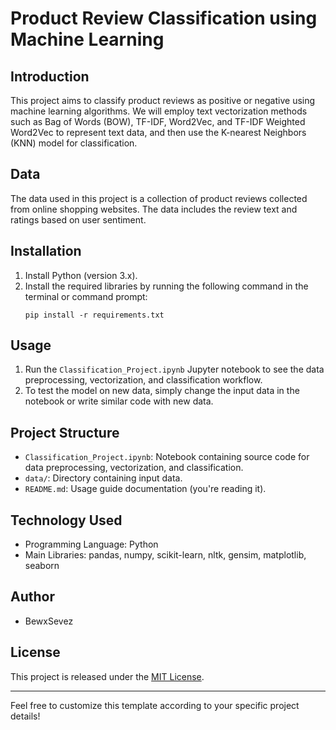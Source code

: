 
# Product Review Classification using Machine Learning

## Introduction
This project aims to classify product reviews as positive or negative using machine learning algorithms. We will employ text vectorization methods such as Bag of Words (BOW), TF-IDF, Word2Vec, and TF-IDF Weighted Word2Vec to represent text data, and then use the K-nearest Neighbors (KNN) model for classification.

## Data
The data used in this project is a collection of product reviews collected from online shopping websites. The data includes the review text and ratings based on user sentiment.

## Installation
1. Install Python (version 3.x).
2. Install the required libraries by running the following command in the terminal or command prompt:
   ```
   pip install -r requirements.txt
   ```

## Usage
1. Run the `Classification_Project.ipynb` Jupyter notebook to see the data preprocessing, vectorization, and classification workflow.
2. To test the model on new data, simply change the input data in the notebook or write similar code with new data.

## Project Structure
- `Classification_Project.ipynb`: Notebook containing source code for data preprocessing, vectorization, and classification.
- `data/`: Directory containing input data.
- `README.md`: Usage guide documentation (you're reading it).

## Technology Used
- Programming Language: Python
- Main Libraries: pandas, numpy, scikit-learn, nltk, gensim, matplotlib, seaborn

## Author
- BewxSevez

## License
This project is released under the [MIT License](https://opensource.org/licenses/MIT).

--- 

Feel free to customize this template according to your specific project details!

